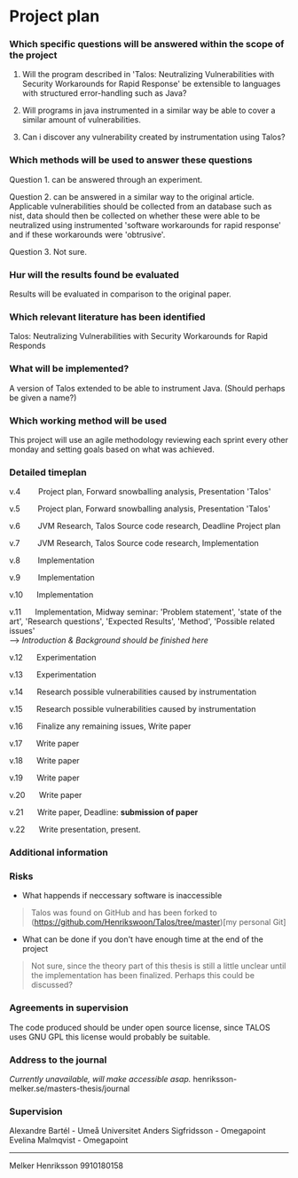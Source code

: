 # Project plan
### Which specific questions will be answered within the scope of the project
1. Will the program described in 'Talos: Neutralizing Vulnerabilities with Security Workarounds for Rapid Response' be extensible to languages with structured error-handling such as Java?

2. Will programs in java instrumented in a similar way be able to cover a similar amount of vulnerabilities.

3. Can i discover any vulnerability created by instrumentation using Talos?
### Which methods will be used to answer these questions
Question 1. can be answered through an experiment. 

Question 2. can be answered in a similar way to the original article. Applicable vulnerabilities should be collected from an database such as nist, data should then be collected on whether these were able to be neutralized using instrumented 'software workarounds for rapid response' and if these workarounds were 'obtrusive'.

Question 3. Not sure. 

### Hur will the results found be evaluated
Results will be evaluated in comparison to the original paper.

### Which relevant literature has been identified
Talos: Neutralizing Vulnerabilities with Security Workarounds for Rapid Responds

### What will be implemented?
A version of Talos extended to be able to instrument Java.
(Should perhaps be given a name?)

### Which working method will be used
This project will use an agile methodology reviewing each sprint every other monday and setting goals based on what was achieved.

### Detailed timeplan 
v.4&emsp;&emsp; Project plan, Forward snowballing analysis, Presentation 'Talos'

v.5&emsp;&emsp; Project plan, Forward snowballing analysis, Presentation 'Talos'

v.6&emsp;&emsp; JVM Research, Talos Source code research, Deadline Project plan

v.7&emsp;&emsp; JVM Research, Talos Source code research, Implementation

v.8&emsp;&emsp; Implementation

v.9&emsp;&emsp; Implementation

v.10&emsp;&ensp; Implementation

v.11&emsp;&ensp; Implementation, Midway seminar: 'Problem statement', 'state of the art', 'Research questions', 'Expected Results', 'Method', 'Possible related issues' <br/>--> _Introduction & Background should be finished here_

v.12&emsp;&ensp; Experimentation

v.13&emsp;&ensp; Experimentation

v.14&emsp;&ensp; Research possible vulnerabilities caused by instrumentation

v.15&emsp;&ensp; Research possible vulnerabilities caused by instrumentation

v.16&emsp;&ensp; Finalize any remaining issues, Write paper

v.17&emsp;&ensp; Write paper

v.18&emsp;&ensp; Write paper

v.19&emsp;&ensp; Write paper

v.20&emsp;&ensp; Write paper

v.21&emsp;&ensp; Write paper, Deadline: **submission of paper**

v.22&emsp;&ensp; Write presentation, present.
### Additional information

### Risks 
 - What happends if neccessary software is inaccessible
 > Talos was found on GitHub and has been forked to (https://github.com/Henrikswoon/Talos/tree/master)[my personal Git]
 - What can be done if you don't have enough time at the end of the project
 > Not sure, since the theory part of this thesis is still a little unclear until the implementation has been finalized. Perhaps this could be discussed? 

### Agreements in supervision
The code produced should be under open source license, since TALOS uses GNU GPL this license would probably be suitable.

### Address to the journal
_Currently unavailable, will make accessible asap._
henriksson-melker.se/masters-thesis/journal

### Supervision
Alexandre Bartél    - Umeå Universitet
Anders Sigfridsson  - Omegapoint
Evelina Malmqvist   - Omegapoint

---
Melker Henriksson
9910180158
